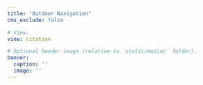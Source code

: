 ```yaml
---
title: "Outdoor Navigation"
cms_exclude: false

# View.
view: citation

# Optional header image (relative to `static/media/` folder).
banner:
  caption: ''
  image: ''
---
```

